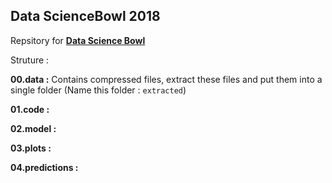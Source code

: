## Data ScienceBowl 2018 

Repsitory for [**Data Science Bowl**](https://github.com/nilesh-patil/dataScienceBowl2018)

Struture :

**00.data :** Contains compressed files, extract these files and put them into a single folder (Name this folder : `extracted`)

**01.code :**

**02.model :**

**03.plots :**

**04.predictions :**
